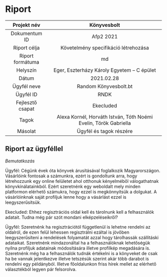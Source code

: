 # Riport
| Projekt név      | Könyvesbolt                                                      |
|:----------------:|:----------------------------------------------------------------:|
| Dokumentum ID    | Afp2 2021                                                        |
| Riport célja     | Követelmény specifikáció létrehozása                             |
| Riport formátuma | md                                                               |
| Helyszín         | Eger, Eszterházy Károly Egyetem – C épület                       |
| Dátum            | 2021.02.28                                                       |
| Ügyfél neve      | Random Könyvesbolt.bt                                            |
| Ügyfél ID        | RNDK                                                             |
| Fejlesztő csapat | Ekecluded                                                        |
| Tagok            | Alexa Kornél, Horváth István, Tóth Noémi Evelin, Török Gabriella |
| Másolat          | Ügyfél és tagok részére                                          |

## Riport az ügyféllel

*Bemutatkozás*

Ügyfél: Cégünk évek óta könyvek árusításával foglalkozik Magyarországon. Vásárlóink fontosak a számunkra, ezért is gondoltunk arra, hogy létrehozzunk egy online felületet ahol otthonuk kényelméből válogathatnak könyvkínálatainkból. Ezért szeretnénk egy weboldalt mely minden platformon elérhető számukra, hogy ezzel is megkönnyítsük a dolgukat. A vásárlóinknak saját profiljuk lenne hogy a vásárlást ezzel is leegyszerűsítsük.

Ekecluded: Ehhez regisztrációs oldal kell és tárolnunk kell a felhasználók adatait. Tudna még pár szót mondani elképzeléseikről?

Ügyfél: Szeretnénk ha regisztrációtól függetlenül is lehetne rendelni az oldalról, de ezen felül lehessen regisztrálni ezáltal is jövőben leegyszerűsíteni a rendelések folyamatát azzal hogy tárolhassák szállításki adataikat. Szeretnénk mindazonáltal ha a felhasználóknak lehetőségük nyílna profiljuk adatainak módosítására illetve profilkép megadására is. Szeretnénk még ha a felhasználók tudnák értékelni is a könyveket de csak ha be vannak jelentkezve illetve tetszésük szerint akár több darabot is rendelni egy példányból. Illetve főoldalunkon friss hírek mellet az elérhető választékból legyen pár felsorolva.